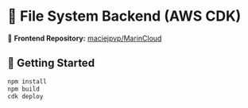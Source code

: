 # 📁 File System Backend (AWS CDK)

🔗 **Frontend Repository:** [maciejpvp/MarinCloud](https://github.com/maciejpvp/MarinCloud)

## 🚀 Getting Started

```bash
npm install
npm build
cdk deploy
```
